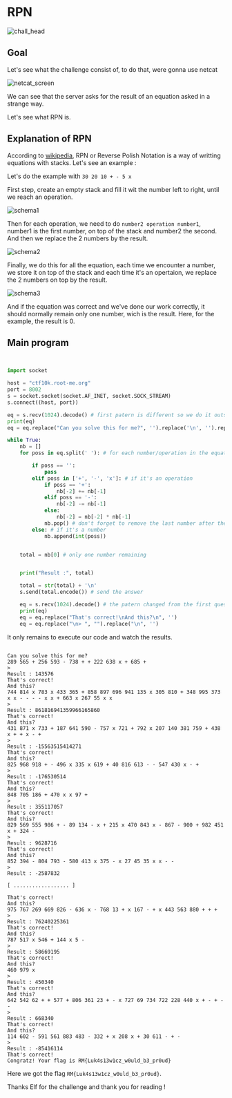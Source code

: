 # RPN

![chall_head](./chall_head.png)


## Goal

Let's see what the challenge consist of, to do that, were gonna use netcat

![netcat_screen](./netcat_screen.png)

We can see that the server asks for the result of an equation asked in a strange way.

Let's see what RPN is.

## Explanation of RPN

According to [wikipedia](https://en.wikipedia.org/wiki/Reverse_Polish_notation), RPN or Reverse Polish Notation is a way of writting equations with stacks. Let's see an example :

Let's do the example with `30 20 10 + - 5 x`

First step, create an empty stack and fill it wit the number left to right, until we reach an operation.

![schema1](./schema1.png)

Then for each operation, we need to do `number2 operation number1`, number1 is the first number, on top of the stack and number2 the second. And then we replace the 2 numbers by the result.

![schema2](./schema2.png)

Finally, we do this for all the equation, each time we encounter a number, we store it on top of the stack and each time it's an opertaion, we replace the 2 numbers on top by the result.

![schema3](./schema3.png)

And if the equation was correct and we've done our work correctly, it should normally remain only one number, wich is the result. Here, for the example, the result is 0.


## Main program

```python


import socket

host = "ctf10k.root-me.org"
port = 8002
s = socket.socket(socket.AF_INET, socket.SOCK_STREAM)
s.connect((host, port))

eq = s.recv(1024).decode() # first patern is different so we do it outside of the loop
print(eq)
eq = eq.replace("Can you solve this for me?", '').replace('\n', '').replace(">", '')

while True:
    nb = []
    for poss in eq.split(' '): # for each number/operation in the equation

        if poss == '':
            pass
        elif poss in ['+', '-', 'x']: # if it's an operation
            if poss == '+':
                nb[-2] += nb[-1]
            elif poss == '-':
                nb[-2] -= nb[-1]
            else:
                nb[-2] = nb[-2] * nb[-1]
            nb.pop() # don't forget to remove the last number after the calculus
        else: # if it's a number
            nb.append(int(poss))


    total = nb[0] # only one number remaining


    print("Result :", total)

    total = str(total) + '\n'
    s.send(total.encode()) # send the answer

    eq = s.recv(1024).decode() # the patern changed from the first question
    print(eq)
    eq = eq.replace("That's correct!\nAnd this?\n", '')
    eq = eq.replace("\n> ", "").replace("\n", '')
```


It only remains to execute our code and watch the results.


```

Can you solve this for me?
289 565 + 256 593 - 738 + + 222 638 x + 685 +
> 
Result : 143576
That's correct!
And this?
744 814 x 783 x 433 365 + 858 897 696 941 135 x 305 810 + 348 995 373 x x - - - - x x + 663 x 267 55 x x
> 
Result : 861816941359966165860
That's correct!
And this?
431 871 x 733 + 187 641 590 - 757 x 721 + 792 x 207 140 381 759 + 438 x + + x - +
> 
Result : -15563515414271
That's correct!
And this?
825 968 918 + - 496 x 335 x 619 + 40 816 613 - - 547 430 x - +
> 
Result : -176530514
That's correct!
And this?
848 705 186 + 470 x x 97 +
> 
Result : 355117057
That's correct!
And this?
829 569 555 986 + - 89 134 - x + 215 x 470 843 x - 867 - 900 + 982 451 x + 324 -
> 
Result : 9628716
That's correct!
And this?
852 394 - 804 793 - 580 413 x 375 - x 27 45 35 x x - -
> 
Result : -2587832

[ .................. ]

That's correct!
And this?
975 767 269 669 826 - 636 x - 768 13 + x 167 - + x 443 563 880 + + +
> 
Result : 76240225361
That's correct!
And this?
787 517 x 546 + 144 x 5 -
> 
Result : 58669195
That's correct!
And this?
460 979 x
> 
Result : 450340
That's correct!
And this?
642 542 62 + + 577 + 806 361 23 + - x 727 69 734 722 228 440 x + - + - -
> 
Result : 668340
That's correct!
And this?
114 602 - 591 561 883 483 - 332 + x 208 x + 30 611 - + -
> 
Result : -85416114
That's correct!
Congratz! Your flag is RM{Luk4s13w1cz_w0uld_b3_pr0ud}
```

Here we got the flag `RM{Luk4s13w1cz_w0uld_b3_pr0ud}`.

Thanks Elf for the challenge and thank you for reading ! 

